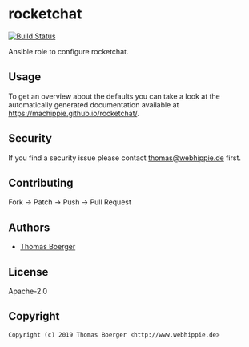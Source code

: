 # rocketchat

[![Build Status](https://cloud.drone.io/api/badges/machippie/rocketchat/status.svg)](https://cloud.drone.io/machippie/google-chrome)

Ansible role to configure rocketchat.

## Usage

To get an overview about the defaults you can take a look at the automatically generated documentation available at https://machippie.github.io/rocketchat/.

## Security

If you find a security issue please contact thomas@webhippie.de first.


## Contributing

Fork -> Patch -> Push -> Pull Request


## Authors

* [Thomas Boerger](https://github.com/tboerger)


## License

Apache-2.0


## Copyright

```
Copyright (c) 2019 Thomas Boerger <http://www.webhippie.de>
```
